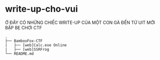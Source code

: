 # write-up-cho-vui
Ở ĐÂY CÓ NHỮNG CHIẾC WRITE-UP CỦA MỘT CON GÀ ĐẾN TỪ UIT MỚI BẬP BẸ CHƠI CTF

    .
    ├── BambooFox-CTF
    |   ├── [web]Calc.exe Online
    |   ├── [web]SSRFrog
    └── README.md
